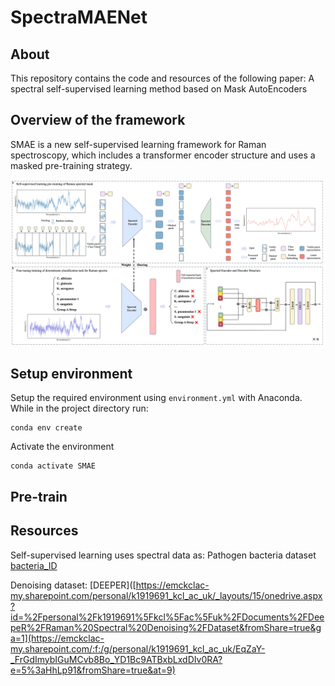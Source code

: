 # SpectraMAENet
## About
This repository contains the code and resources of the following paper:
A spectral self-supervised learning method based on Mask AutoEncoders

## Overview of the framework
SMAE is a new self-supervised learning framework for Raman spectroscopy, which includes a transformer encoder structure and uses a masked pre-training strategy.

<p align="center">
<img  src="SMAE.jpg"> 
</p>

## **Setup environment**
Setup the required environment using `environment.yml` with Anaconda. While in the project directory run:

    conda env create
    
Activate the environment

    conda activate SMAE

## **Pre-train**



## Resources
Self-supervised learning uses spectral data as: Pathogen bacteria dataset [bacteria_ID](https://www.dropbox.com/scl/fo/fb29ihfnvishuxlnpgvhg/AJToUtts-vjYdwZGeqK4k-Y?rlkey=r4p070nsuei6qj3pjp13nwf6l&e=1&dl=0)

Denoising dataset: [DEEPER]([https://emckclac-my.sharepoint.com/personal/k1919691_kcl_ac_uk/_layouts/15/onedrive.aspx?id=%2Fpersonal%2Fk1919691%5Fkcl%5Fac%5Fuk%2FDocuments%2FDeepeR%2FRaman%20Spectral%20Denoising%2FDataset&fromShare=true&ga=1](https://emckclac-my.sharepoint.com/:f:/g/personal/k1919691_kcl_ac_uk/EqZaY-_FrGdImybIGuMCvb8Bo_YD1Bc9ATBxbLxdDIv0RA?e=5%3aHhLp91&fromShare=true&at=9)
